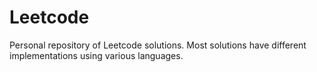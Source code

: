 # Leetcode

Personal repository of Leetcode solutions. Most solutions have different implementations using various languages.

